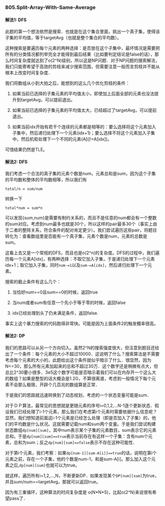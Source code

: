 ### 805.Split-Array-With-Same-Average

#### 解法1: DFS
此题的第一个想法依然是搜索．也就是在这个集合里面，挑出一个真子集，使得该子集的平均值，等于targetAvg（也就是整个集合的平均数）。

这种搜索是要遍历每个元素的两种选择：是否放在这个子集中，最坏情况是需要把所有的分类情况都列举完全才能得到最后结果（比如要判定结论是false的话），那么时间复杂度就达到了o(2^N)级别，所以这是NP问题．对于NP问题的搜索解法，我们只能寄希望于高效的剪枝来减少搜索范围，但需要注意一般而言剪枝并不能从根本上改变时间复杂度．

我们将数组从小到大拍之后，能想到的这么几个优化剪枝的条件：

1. 如果当前已选择的子集元素的平均值太小，即使加上后面全部的元素也没法提升到targetAvg，可以提前退出。

2. 如果当前已选择的子集元素的平均值太大，已经超过了targetAvg，可以提前退出。

3. 如果当前idx开始有若干个连续的元素都是相等的：要么选择将这个元素加入子集中，然后递归处理下一个元素(idx+1)；要么选择不将这个元素加入子集中，然后机柜处理下一个不同的元素(A[i]!=A[idx])。

可惜结果仍然是TLE。

#### 解法2: DFS
我们考虑一个合法的真子集的元素个数是num，元素总和是sum，因为这个子集的平均数和整体的平均数相等，所以我们有
```
total/n = sum/num
```
转换一下
```
total*num = sum*n
```
可以发现{sum,num}是需要有制约关系的，而且不是任意的num都会有一个整数的sum对应。考虑到num最多也就是30个，所以这样的pair最多30个（事实上由于二者的整除关系，符合条件的配对肯定更少）。我们尝试遍历这些pair，将题目转化为：查看数组里是否能有一个真子集，元素个数是num，元素的总数是sum。

这看上去又是一个常规的DFS，而且也是o(2^n)的复杂度。DFS的过程中，我们遍历每一个元素A[idx]，有两种选择：不取它加入子集，于是递归处理下一个元素idx+1；取它加入子集，同时```num-=1```以及```sum-=A[idx]```，然后递归处理下一个元素。

搜索的截止条件有这么几个：
1. 当恰好num==0且sum==0的时候，返回true

2. 当num或者sum有任意一个先小于等于零的时候，返回false

3. idx已经处理到头了仍未满足条件，返回false.


事实上这个暴力搜索的代码跑得非常快。可能是因为上面条件2的触发概率很高。

#### 解法2: DP
我们的思路可以从另一个方向切入。虽然2^N的搜索强度很大，但注意到题目还给出了一个条件：每个元素的大小不超过10000．这说明了什么？搜索算法是不需要考虑每个元素的大小的，此题给出这个条件就似乎暗示了什么．很显然，因为N<=30，那么所有元素加起来的总和不超过30万．这个数字还是稍微有点大，但总比2^30要小很多．3e5这个数字可能是否暗示着我们可以在内存开一个这么大的数组？如果是整型的话大概会是1.2G，不算很离谱，考虑到一般情况下每个元素不会那么极限，开辟个几百兆的数组算是正常．

于是我们的思路就迅速转换到了动态规划，考虑的一个状态变量可能是sum．

对于ＤＰ算法，最常见的思想就是更随元素的序号i=0,1,2,...N-1逐个更新状态．假设我们已经处理了i-1个元素，那么我们在考虑第i个元素时需要依据什么信息呢？显然，我们想知道前面这i-1个元素是已经怎么处理（即是否加入了子集）的，他们的平均数是什么状况。这就需要记载num和sum两个变量。于是我们尝试构建状态数组```dp[num][sum]```，其中num表示某个子集的元素数目，sum表示它的元素总和。于是```dp[num][sum]==true```表示当前存在有这样一个子集：含有num个元素，总和为sum；反之```dp[num][sum]==false```表示不存在这种可能性．

对于第i个元素，我们考察：如果```dp[num-1][sum-A[i]]==true```的话，说明在第i个元素之前，存在一个子集，他的个数是num-1，和是sum-A[i]。那么加入这个元素之后,```dp[num][sum]```也就可以为true。

就这样，遍历所有i=1,2,...,N，不断更新DP．如果发现某个```DP[num][sum]```为true，并且sum/num==targetAvg，那就可以返回true。

因为有三重循环，这种算法的时间复杂度是 o(N\*N\*S)，比起o(2^N)来说很有希望pass了．
